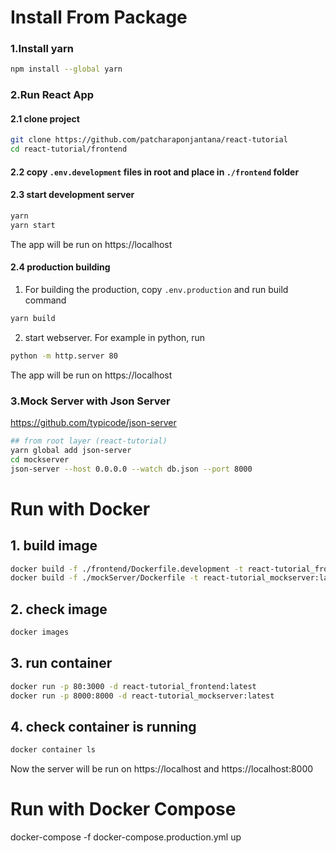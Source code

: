 # Install From Package

### 1.Install yarn
```bash
npm install --global yarn
```

### 2.Run React App
#### 2.1 clone project
```bash
git clone https://github.com/patcharaponjantana/react-tutorial
cd react-tutorial/frontend
```
#### 2.2 copy ```.env.development``` files in root and place in ```./frontend``` folder
#### 2.3 start development server
```bash
yarn
yarn start
```
The app will be run on https://localhost

#### 2.4 production building
1) For building the production, copy ```.env.production``` and run build command
```sh
yarn build
```
2) start webserver. For example in python, run 
```bash
python -m http.server 80
```
The app will be run on https://localhost

### 3.Mock Server with Json Server
https://github.com/typicode/json-server
```bash
## from root layer (react-tutorial)
yarn global add json-server
cd mockserver
json-server --host 0.0.0.0 --watch db.json --port 8000
```


# Run with Docker
## 1. build image
```bash
docker build -f ./frontend/Dockerfile.development -t react-tutorial_frontend:latest ./frontend
docker build -f ./mockServer/Dockerfile -t react-tutorial_mockserver:latest ./mockServer
```
## 2. check image
```bash
docker images
```
## 3. run container
```bash
docker run -p 80:3000 -d react-tutorial_frontend:latest 
docker run -p 8000:8000 -d react-tutorial_mockserver:latest 
```
## 4. check container is running
```bash
docker container ls
```

Now the server will be run on https://localhost and https://localhost:8000

# Run with Docker Compose
docker-compose -f docker-compose.production.yml up